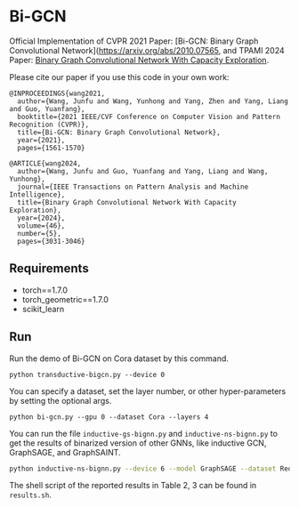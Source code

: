 # Bi-GCN
Official Implementation of CVPR 2021 Paper: [Bi-GCN: Binary Graph Convolutional Network](https://arxiv.org/abs/2010.07565, and TPAMI 2024 Paper: [Binary Graph Convolutional Network With Capacity Exploration](https://ieeexplore.ieee.org/abstract/document/10356827).

Please cite our paper if you use this code in your own work:

```
@INPROCEEDINGS{wang2021,
  author={Wang, Junfu and Wang, Yunhong and Yang, Zhen and Yang, Liang and Guo, Yuanfang},
  booktitle={2021 IEEE/CVF Conference on Computer Vision and Pattern Recognition (CVPR)}, 
  title={Bi-GCN: Binary Graph Convolutional Network}, 
  year={2021},
  pages={1561-1570}
```

```
@ARTICLE{wang2024,
  author={Wang, Junfu and Guo, Yuanfang and Yang, Liang and Wang, Yunhong},
  journal={IEEE Transactions on Pattern Analysis and Machine Intelligence}, 
  title={Binary Graph Convolutional Network With Capacity Exploration}, 
  year={2024},
  volume={46},
  number={5},
  pages={3031-3046}
```

## Requirements
- torch==1.7.0
- torch_geometric==1.7.0
- scikit_learn

## Run

Run the demo of Bi-GCN on Cora dataset by this command.
```
python transductive-bigcn.py --device 0
```

You can specify a dataset, set the layer number, or other hyper-parameters by setting the optional args.

```
python bi-gcn.py --gpu 0 --dataset Cora --layers 4
```
You can run the file `inductive-gs-bignn.py` and `inductive-ns-bignn.py` to get the results of binarized version of other GNNs, like inductive GCN, GraphSAGE, and GraphSAINT.

```bash
python inductive-ns-bignn.py --device 6 --model GraphSAGE --dataset Reddit --binarize
```

The shell script of the reported results in Table 2, 3 can be found in `results.sh`.
